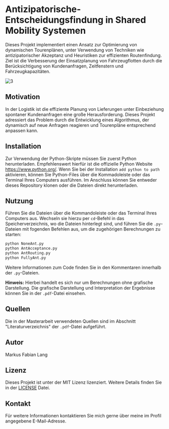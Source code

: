 # Antizipatorische-Entscheidungsfindung in Shared Mobility Systemen

Dieses Projekt implementiert einen Ansatz zur Optimierung von dynamischen Tourenplänen, unter Verwendung von Techniken wie antizipatorischer Akzeptanz und Heuristiken zur effizienten Routenfindung. Ziel ist die Verbesserung der Einsatzplanung von Fahrzeugflotten durch die Berücksichtigung von Kundenanfragen, Zeitfenstern und Fahrzeugkapazitäten.

![3](https://github.com/markuslangus/Antizipatorische-Entscheidungsfindung/assets/160343238/f452edcc-bd44-4f13-9450-46621475cd64)

## Motivation

In der Logistik ist die effiziente Planung von Lieferungen unter Einbeziehung spontaner Kundenanfragen eine große Herausforderung. Dieses Projekt adressiert das Problem durch die Entwicklung eines Algorithmus, der dynamisch auf neue Anfragen reagieren und Tourenpläne entsprechend anpassen kann.

## Installation

Zur Verwendung der Python-Skripte müssen Sie zuerst Python herunterladen. Empfehlenswert hierfür ist die offizielle Python Website https://www.python.org/. Wenn Sie bei der Installation ```add python to path``` aktivieren, können Sie Python-Files über die Kommadoleiste oder das Terminal Ihres Computers ausführen. Im Anschluss können Sie entweder dieses Repository klonen oder die Dateien direkt herunterladen.

## Nutzung

Führen Sie die Dateien über die Kommandoleiste oder das Terminal Ihres Computers aus. Wechseln sie hierzu per ```cd```-Befehl in das Speicherverzeichnis, wo die Dateien hinterlegt sind, und führen Sie die ```.py```-Dateien mit fogenden Befehlen aus, um die zugehörigen Berechnungen zu starten:

```bash
python NoneAnt.py
python AntAcceptance.py
python AntRouting.py 
python FullyAnt.py
```

Weitere Informationen zum Code finden Sie in den Kommentaren innerhalb der ```.py```-Dateien.

**Hinweis:** Hierbei handelt es sich nur um Berechnungen ohne grafische Darstellung. Die grafische Darstellung und Interpretation der Ergebnisse können Sie in der ```.pdf```-Datei einsehen.

## Quellen

Die in der Masterarbeit verwendeten Quellen sind im Abschnitt "Literaturverzeichnis" der ```.pdf```-Datei aufgeführt.

## Autor

Markus Fabian Lang

## Lizenz

Dieses Projekt ist unter der MIT Lizenz lizenziert. Weitere Details finden Sie in der [LICENSE](LICENSE) Datei.

## Kontakt

Für weitere Informationen kontaktieren Sie mich gerne über meine im Profil angegebene E-Mail-Adresse.
